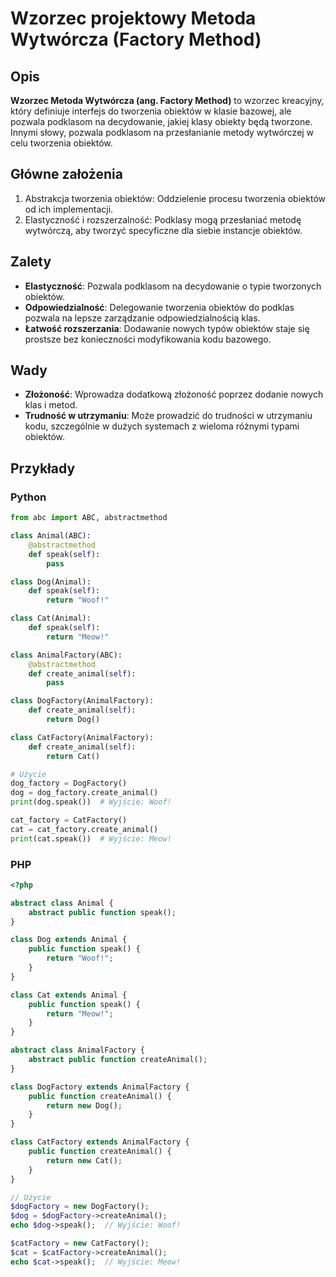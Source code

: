 # Wzorzec projektowy Metoda Wytwórcza (Factory Method)

## Opis

**Wzorzec Metoda Wytwórcza (ang. Factory Method)** to wzorzec kreacyjny, który definiuje interfejs do tworzenia obiektów w klasie bazowej, ale pozwala podklasom na decydowanie, jakiej klasy obiekty będą tworzone. Innymi słowy, pozwala podklasom na przesłanianie metody wytwórczej w celu tworzenia obiektów.

## Główne założenia
1. Abstrakcja tworzenia obiektów: Oddzielenie procesu tworzenia obiektów od ich implementacji.
2. Elastyczność i rozszerzalność: Podklasy mogą przesłaniać metodę wytwórczą, aby tworzyć specyficzne dla siebie instancje obiektów.

## Zalety
- **Elastyczność**: Pozwala podklasom na decydowanie o typie tworzonych obiektów.
- **Odpowiedzialność**: Delegowanie tworzenia obiektów do podklas pozwala na lepsze zarządzanie odpowiedzialnością klas.
- **Łatwość rozszerzania**: Dodawanie nowych typów obiektów staje się prostsze bez konieczności modyfikowania kodu bazowego.

## Wady
- **Złożoność**: Wprowadza dodatkową złożoność poprzez dodanie nowych klas i metod.
- **Trudność w utrzymaniu**: Może prowadzić do trudności w utrzymaniu kodu, szczególnie w dużych systemach z wieloma różnymi typami obiektów.

## Przykłady

### Python

```python
from abc import ABC, abstractmethod

class Animal(ABC):
    @abstractmethod
    def speak(self):
        pass

class Dog(Animal):
    def speak(self):
        return "Woof!"

class Cat(Animal):
    def speak(self):
        return "Meow!"

class AnimalFactory(ABC):
    @abstractmethod
    def create_animal(self):
        pass

class DogFactory(AnimalFactory):
    def create_animal(self):
        return Dog()

class CatFactory(AnimalFactory):
    def create_animal(self):
        return Cat()

# Użycie
dog_factory = DogFactory()
dog = dog_factory.create_animal()
print(dog.speak())  # Wyjście: Woof!

cat_factory = CatFactory()
cat = cat_factory.create_animal()
print(cat.speak())  # Wyjście: Meow!

```

### PHP

```php
<?php

abstract class Animal {
    abstract public function speak();
}

class Dog extends Animal {
    public function speak() {
        return "Woof!";
    }
}

class Cat extends Animal {
    public function speak() {
        return "Meow!";
    }
}

abstract class AnimalFactory {
    abstract public function createAnimal();
}

class DogFactory extends AnimalFactory {
    public function createAnimal() {
        return new Dog();
    }
}

class CatFactory extends AnimalFactory {
    public function createAnimal() {
        return new Cat();
    }
}

// Użycie
$dogFactory = new DogFactory();
$dog = $dogFactory->createAnimal();
echo $dog->speak();  // Wyjście: Woof!

$catFactory = new CatFactory();
$cat = $catFactory->createAnimal();
echo $cat->speak();  // Wyjście: Meow!

```